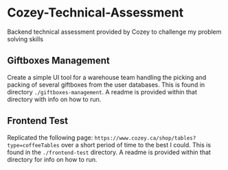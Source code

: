 # Cozey-Technical-Assessment

Backend technical assessment provided by Cozey to challenge my problem solving skills

## Giftboxes Management

Create a simple UI tool for a warehouse team handling the picking and packing of several giftboxes from the user databases. This is found in directory `./giftboxes-management`. A readme is provided within that directory with info on how to run.

## Frontend Test

Replicated the following page: `https://www.cozey.ca/shop/tables?type=coffeeTables` over a short period of time to the best I could. This is found in the `./frontend-test` directory. A readme is provided within that directory for info on how to run.
